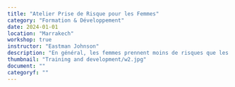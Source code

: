 ```yaml
---
title: "Atelier Prise de Risque pour les Femmes"
category: "Formation & Développement"
date: 2024-01-01
location: "Marrakech"
workshop: true
instructor: "Eastman Johnson"
description: "En général, les femmes prennent moins de risques que les hommes. Cela se traduit par moins d'opportunités pour les femmes et contribue à l'inégalité des genres. Cet atelier invite les participants à réfléchir à la raison pour laquelle les femmes prennent moins de risques et fournit des ressources encourageant les femmes à en prendre davantage. Dans la phase finale de l'atelier, les participants acquièrent de la pratique et de la confiance pour prendre des risques dans des scénarios auxquels ils sont susceptibles d'être confrontés dans leur vie professionnelle."
thumbnail: "Training and development/w2.jpg"
document: ""
categoryf: ""
---
```

